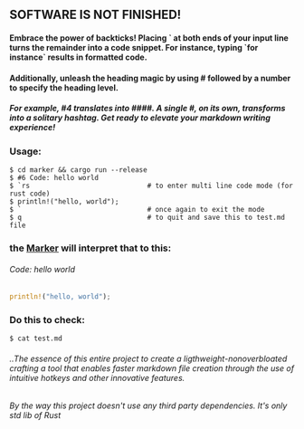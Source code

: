 ## SOFTWARE IS NOT FINISHED!

#### Embrace the power of backticks! Placing \` at both ends of your input line turns the remainder into a code snippet. For instance, typing \`for instance\` results in formatted code. 
#### Additionally, unleash the heading magic by using \# followed by a number to specify the heading level.
##### For example, #4 translates into \#\#\#\#. A single \#, on its own, transforms into a solitary hashtag. Get ready to elevate your markdown writing experience!

### Usage:
```
$ cd marker && cargo run --release
$ #6 Code: hello world 
$ `rs                             # to enter multi line code mode (for rust code)
$ println!("hello, world");
$ `                               # once again to exit the mode
$ q                               # to quit and save this to test.md file
```

### the [Marker](https://github.com/rakivo/marker) will interpret that to this:
###### Code: hello world
```rs
println!("hello, world");
```

### Do this to check:
```shell
$ cat test.md
```

###### ..The essence of this entire project to create a ligthweight-nonoverbloated crafting a tool that enables faster markdown file creation through the use of intuitive hotkeys and other innovative features.
###### By the way this project doesn't use any third party dependencies. It's only std lib of Rust
